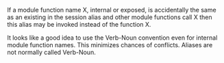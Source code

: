 
If a module function name X, internal or exposed, is accidentally the same as
an existing in the session alias and other module functions call X then this
alias may be invoked instead of the function X.

It looks like a good idea to use the Verb-Noun convention even for internal
module function names. This minimizes chances of conflicts. Aliases are not
normally called Verb-Noun.
